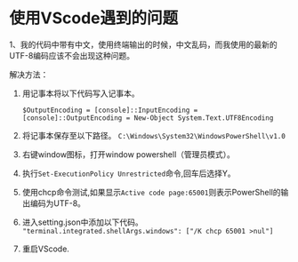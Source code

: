 # 使用VScode遇到的问题 #

1、我的代码中带有中文，使用终端输出的时候，中文乱码，而我使用的最新的UTF-8编码应该不会出现这种问题。

解决方法：



1. 用记事本将以下代码写入记事本。
	```
    $OutputEncoding = [console]::InputEncoding = [console]::OutputEncoding = New-Object System.Text.UTF8Encoding
    ```

2. 将记事本保存至以下路径。
 `C:\Windows\System32\WindowsPowerShell\v1.0`

3. 右键window图标，打开window powershell（管理员模式）。

4. 执行``Set-ExecutionPolicy Unrestricted``命令,回车后选择Y。

5. 使用chcp命令测试,如果显示``Active code page:65001``则表示PowerShell的输出编码为UTF-8。
6. 进入setting.json中添加以下代码。
`"terminal.integrated.shellArgs.windows": ["/K chcp 65001 >nul"]`
7. 重启VScode.
 
